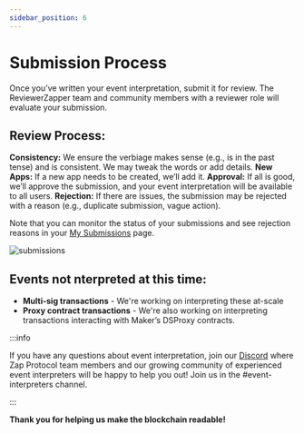 ```yaml
---
sidebar_position: 6
---
```


# Submission Process

Once you’ve written your event interpretation, submit it for review. The ReviewerZapper team and community members with a reviewer role will evaluate your submission.

## Review Process:
**Consistency:** We ensure the verbiage makes sense (e.g., is in the past tense) and is consistent. We may tweak the words or add details.
**New Apps:** If a new app needs to be created, we’ll add it.
**Approval:** If all is good, we’ll approve the submission, and your event interpretation will be available to all users.
**Rejection:** If there are issues, the submission may be rejected with a reason (e.g., duplicate submission, vague action).
  
Note that you can monitor the status of your submissions and see rejection reasons in your [My Submissions](https://www.zapper.xyz/my-submissions) page.

![submissions](/img/assets/submissions.png)

## Events not nterpreted at this time:

- **Multi-sig transactions** - We're working on interpreting these at-scale
- **Proxy contract transactions** - We're also working on interpreting transactions interacting with Maker’s DSProxy contracts.

:::info 

If you have any questions about event interpretation, join our [Discord](https://www.zapper.xyz/discord) where Zap Protocol team members and our growing community of experienced event interpreters will be happy to help you out! Join us in the #event-interpreters channel.

:::

**Thank you for helping us make the blockchain readable!** 
